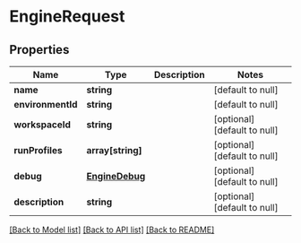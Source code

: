 # EngineRequest

## Properties
Name | Type | Description | Notes
------------ | ------------- | ------------- | -------------
**name** | **string** |  | [default to null]
**environmentId** | **string** |  | [default to null]
**workspaceId** | **string** |  | [optional] [default to null]
**runProfiles** | **array[string]** |  | [optional] [default to null]
**debug** | [**EngineDebug**](EngineDebug.md) |  | [optional] [default to null]
**description** | **string** |  | [optional] [default to null]

[[Back to Model list]](../README.md#documentation-for-models) [[Back to API list]](../README.md#documentation-for-api-endpoints) [[Back to README]](../README.md)


